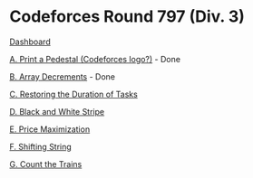 # Codeforces Round 797 (Div. 3)

[Dashboard](https://codeforces.com/contest/1690)

[A. Print a Pedestal (Codeforces logo?)](https://codeforces.com/contest/1690/problem/A) - Done

[B. Array Decrements](https://codeforces.com/contest/1690/problem/B) - Done

[C. Restoring the Duration of Tasks](https://codeforces.com/contest/1690/problem/C)

[D. Black and White Stripe](https://codeforces.com/contest/1690/problem/D)

[E. Price Maximization](https://codeforces.com/contest/1690/problem/E)

[F. Shifting String](https://codeforces.com/contest/1690/problem/F)

[G. Count the Trains](https://codeforces.com/contest/1690/problem/G)

